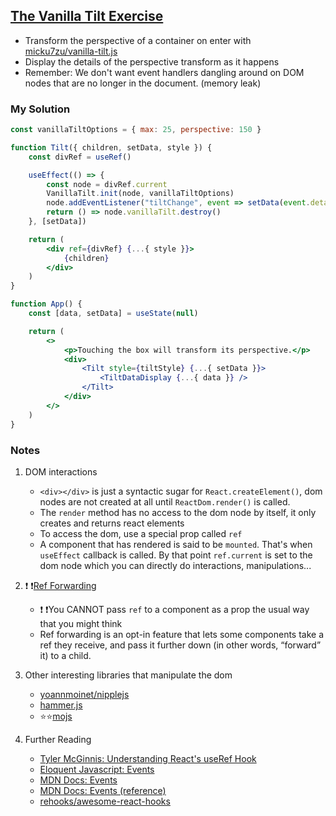 ## [The Vanilla Tilt Exercise](https://react-hooks.netlify.app/5)

-   Transform the perspective of a container on enter with [micku7zu/vanilla-tilt.js](https://micku7zu.github.io/vanilla-tilt.js/)
-   Display the details of the perspective transform as it happens
-   Remember: We don't want event handlers dangling around on DOM nodes that are no longer in the document. (memory leak)

### My Solution

```jsx
const vanillaTiltOptions = { max: 25, perspective: 150 }

function Tilt({ children, setData, style }) {
    const divRef = useRef()

    useEffect(() => {
        const node = divRef.current
        VanillaTilt.init(node, vanillaTiltOptions)
        node.addEventListener("tiltChange", event => setData(event.detail))
        return () => node.vanillaTilt.destroy()
    }, [setData])

    return (
        <div ref={divRef} {...{ style }}>
            {children}
        </div>
    )
}

function App() {
    const [data, setData] = useState(null)

    return (
        <>
            <p>Touching the box will transform its perspective.</p>
            <div>
                <Tilt style={tiltStyle} {...{ setData }}>
                    <TiltDataDisplay {...{ data }} />
                </Tilt>
            </div>
        </>
    )
}
```

### Notes

1.  DOM interactions

    -   `<div></div>` is just a syntactic sugar for `React.createElement()`, dom nodes are not created at all until `ReactDom.render()` is called.
    -   The `render` method has no access to the dom node by itself, it only creates and returns react elements
    -   To access the dom, use a special prop called `ref`
    -   A component that has rendered is said to be `mounted`. That's when `useEffect` callback is called. By that point `ref.current` is set to the dom node which you can directly do interactions, manipulations...

2.  ❗ ❗[Ref Forwarding](https://reactjs.org/docs/forwarding-refs.html)

    -   ❗ ❗You CANNOT pass `ref` to a component as a prop the usual way that you might think
    -   Ref forwarding is an opt-in feature that lets some components take a ref they receive, and pass it further down (in other words, “forward” it) to a child.

3.  Other interesting libraries that manipulate the dom

    -   [yoannmoinet/nipplejs](https://github.com/yoannmoinet/nipplejs)
    -   [hammer.js](https://github.com/hammerjs/hammer.js)
    -   ⭐⭐[mojs](https://github.com/mojs/mojs/)

4.  Further Reading

    -   [ Tyler McGinnis: Understanding React's useRef Hook](https://ui.dev/useref/)
    -   [Eloquent Javascript: Events](https://eloquentjavascript.net/15_event.html)
    -   [MDN Docs: Events](https://developer.mozilla.org/en-US/docs/Learn/JavaScript/Building_blocks/Events)
    -   [MDN Docs: Events (reference)](https://developer.mozilla.org/en-US/docs/Web/Events)
    -   [rehooks/awesome-react-hooks](https://github.com/rehooks/awesome-react-hooks)
